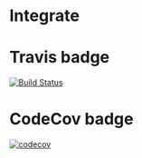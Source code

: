 # Integrate

# Travis badge
[![Build Status](https://travis-ci.org/JoshRackers/integrate.svg?branch=master)](https://travis-ci.org/JoshRackers/integrate)
# CodeCov badge
[![codecov](https://codecov.io/gh/JoshRackers/integrate/branch/master/graph/badge.svg)](https://codecov.io/gh/JoshRackers/integrate)

